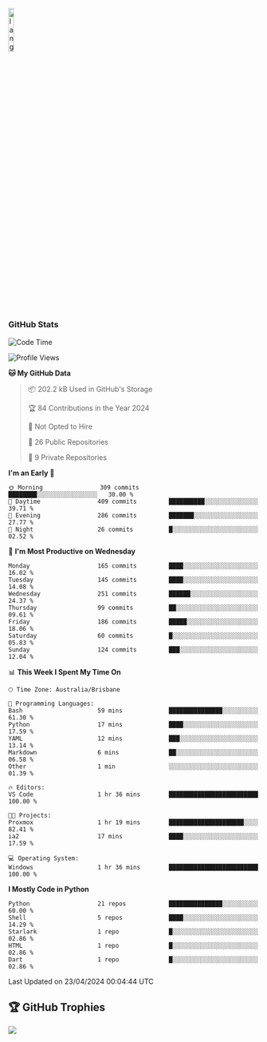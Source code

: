 <p align="left"><img width=15%" src="https://github.com/alansmathew/alansmathew/raw/master/lang.gif" alt="lang image here" /></p>

# <h3 align="left">GitHub Stats</h3>

<!--START_SECTION:waka-->
![Code Time](http://img.shields.io/badge/Code%20Time-372%20hrs%2034%20mins-blue)

![Profile Views](http://img.shields.io/badge/Profile%20Views-0-blue)

**🐱 My GitHub Data** 

> 📦 202.2 kB Used in GitHub's Storage 
 > 
> 🏆 84 Contributions in the Year 2024
 > 
> 🚫 Not Opted to Hire
 > 
> 📜 26 Public Repositories 
 > 
> 🔑 9 Private Repositories 
 > 
**I'm an Early 🐤** 

```text
🌞 Morning                309 commits         ████████░░░░░░░░░░░░░░░░░   30.00 % 
🌆 Daytime                409 commits         ██████████░░░░░░░░░░░░░░░   39.71 % 
🌃 Evening                286 commits         ███████░░░░░░░░░░░░░░░░░░   27.77 % 
🌙 Night                  26 commits          █░░░░░░░░░░░░░░░░░░░░░░░░   02.52 % 
```
📅 **I'm Most Productive on Wednesday** 

```text
Monday                   165 commits         ████░░░░░░░░░░░░░░░░░░░░░   16.02 % 
Tuesday                  145 commits         ████░░░░░░░░░░░░░░░░░░░░░   14.08 % 
Wednesday                251 commits         ██████░░░░░░░░░░░░░░░░░░░   24.37 % 
Thursday                 99 commits          ██░░░░░░░░░░░░░░░░░░░░░░░   09.61 % 
Friday                   186 commits         █████░░░░░░░░░░░░░░░░░░░░   18.06 % 
Saturday                 60 commits          █░░░░░░░░░░░░░░░░░░░░░░░░   05.83 % 
Sunday                   124 commits         ███░░░░░░░░░░░░░░░░░░░░░░   12.04 % 
```


📊 **This Week I Spent My Time On** 

```text
🕑︎ Time Zone: Australia/Brisbane

💬 Programming Languages: 
Bash                     59 mins             ███████████████░░░░░░░░░░   61.30 % 
Python                   17 mins             ████░░░░░░░░░░░░░░░░░░░░░   17.59 % 
YAML                     12 mins             ███░░░░░░░░░░░░░░░░░░░░░░   13.14 % 
Markdown                 6 mins              ██░░░░░░░░░░░░░░░░░░░░░░░   06.58 % 
Other                    1 min               ░░░░░░░░░░░░░░░░░░░░░░░░░   01.39 % 

🔥 Editors: 
VS Code                  1 hr 36 mins        █████████████████████████   100.00 % 

🐱‍💻 Projects: 
Proxmox                  1 hr 19 mins        █████████████████████░░░░   82.41 % 
ia2                      17 mins             ████░░░░░░░░░░░░░░░░░░░░░   17.59 % 

💻 Operating System: 
Windows                  1 hr 36 mins        █████████████████████████   100.00 % 
```

**I Mostly Code in Python** 

```text
Python                   21 repos            ███████████████░░░░░░░░░░   60.00 % 
Shell                    5 repos             ████░░░░░░░░░░░░░░░░░░░░░   14.29 % 
Starlark                 1 repo              █░░░░░░░░░░░░░░░░░░░░░░░░   02.86 % 
HTML                     1 repo              █░░░░░░░░░░░░░░░░░░░░░░░░   02.86 % 
Dart                     1 repo              █░░░░░░░░░░░░░░░░░░░░░░░░   02.86 % 
```




 Last Updated on 23/04/2024 00:04:44 UTC
<!--END_SECTION:waka-->

## 🏆 GitHub Trophies

![](https://github-profile-trophy.vercel.app/?username=samh06&theme=discord&no-frame=true&no-bg=false&margin-w=4)
